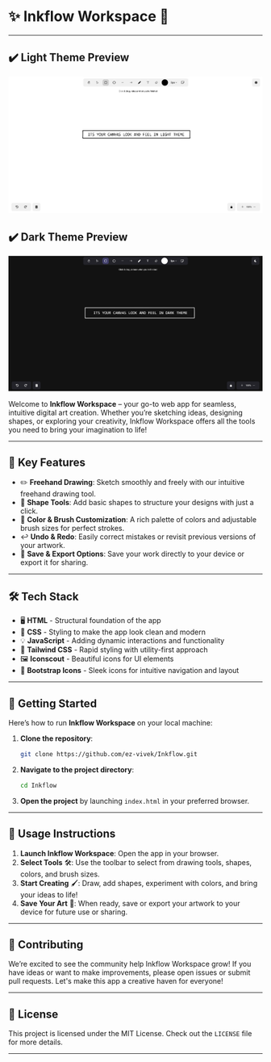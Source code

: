 # ✨ Inkflow Workspace 🎨

---

## ✔️ Light Theme Preview 

<img src="Images/light-theme-preview.png">

## ✔️ Dark Theme Preview

<img src="Images/dark-theme-preview.png">

Welcome to **Inkflow Workspace** – your go-to web app for seamless, intuitive digital art creation. Whether you’re sketching ideas, designing shapes, or exploring your creativity, Inkflow Workspace offers all the tools you need to bring your imagination to life!

---

## 🌟 Key Features

- ✏️ **Freehand Drawing**: Sketch smoothly and freely with our intuitive freehand drawing tool.
- 🔷 **Shape Tools**: Add basic shapes to structure your designs with just a click.
- 🎨 **Color & Brush Customization**: A rich palette of colors and adjustable brush sizes for perfect strokes.
- ↩️ **Undo & Redo**: Easily correct mistakes or revisit previous versions of your artwork.
- 💾 **Save & Export Options**: Save your work directly to your device or export it for sharing.

---

## 🛠️ Tech Stack

- 🖥️ **HTML** - Structural foundation of the app
- 🎨 **CSS** - Styling to make the app look clean and modern
- 💡 **JavaScript** - Adding dynamic interactions and functionality
- 🌈 **Tailwind CSS** - Rapid styling with utility-first approach
- 🖼️ **Iconscout** - Beautiful icons for UI elements
- 🚀 **Bootstrap Icons** - Sleek icons for intuitive navigation and layout

---

## 🚀 Getting Started

Here’s how to run **Inkflow Workspace** on your local machine:

1. **Clone the repository**:
   ```bash
   git clone https://github.com/ez-vivek/Inkflow.git
   ```

2. **Navigate to the project directory**:
   ```bash
   cd Inkflow
   ```

3. **Open the project** by launching `index.html` in your preferred browser.

---

## 🎉 Usage Instructions

1. **Launch Inkflow Workspace**: Open the app in your browser.
2. **Select Tools** 🛠️: Use the toolbar to select from drawing tools, shapes, colors, and brush sizes.
3. **Start Creating** 🖌️: Draw, add shapes, experiment with colors, and bring your ideas to life!
4. **Save Your Art** 💾: When ready, save or export your artwork to your device for future use or sharing.

---

## 🤝 Contributing

We’re excited to see the community help Inkflow Workspace grow! If you have ideas or want to make improvements, please open issues or submit pull requests. Let's make this app a creative haven for everyone! 

---

## 📜 License

This project is licensed under the MIT License. Check out the `LICENSE` file for more details.

---
